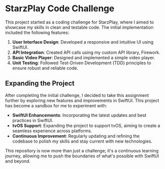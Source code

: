 # StarzPlay Code Challenge

This project started as a coding challenge for StarzPlay, where I aimed to showcase my skills in clean and testable code. The initial implementation included the following features:

1. **User Interface Design**: Developed a responsive and intuitive UI using SwiftUI.
2. **API Integration**: Created API calls using my custom API library, Firework.
3. **Basic Video Player**: Designed and implemented a simple video player.
4. **Unit Testing**: Followed Test-Driven Development (TDD) principles to ensure robust and reliable code.

## Expanding the Project

After completing the initial challenge, I decided to take this assignment further by exploring new features and improvements in SwiftUI. This project has become a sandbox for me to experiment with:

- **SwiftUI Enhancements**: Incorporating the latest updates and best practices in SwiftUI.
- **tvOS Support**: Expanding the project to support tvOS, aiming to create a seamless experience across platforms.
- **Continuous Improvement**: Regularly updating and refining the codebase to polish my skills and stay current with new technologies.

This repository is now more than just a challenge; it's a continuous learning journey, allowing me to push the boundaries of what's possible with SwiftUI and beyond.
